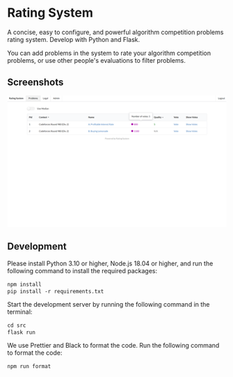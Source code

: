 # Rating System

A concise, easy to configure, and powerful algorithm competition problems rating system. Develop with Python and Flask.

You can add problems in the system to rate your algorithm competition problems, or use other people's evaluations to filter problems.

## Screenshots

![](screenshots.png)

## Development

Please install Python 3.10 or higher, Node.js 18.04 or higher, and run the following command to install the required packages:

```
npm install
pip install -r requirements.txt
```

Start the development server by running the following command in the terminal:

```
cd src
flask run
```

We use Prettier and Black to format the code. Run the following command to format the code:

```
npm run format
```
